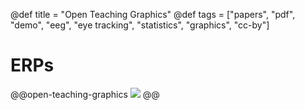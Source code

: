 @def title = "Open Teaching Graphics"
@def tags = ["papers", "pdf", "demo", "eeg", "eye tracking", "statistics", "graphics", "cc-by"]

# ERPs


@@open-teaching-graphics
![](/assets/teaching-resources/ERPs.png)
@@


